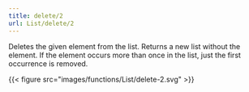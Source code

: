 ```yaml
---
title: delete/2
url: List/delete/2
---
```



Deletes the given element from the list. Returns a new list without the element.
If the element occurs more than once in the list, just the first occurrence is removed.

{{< figure src="images/functions/List/delete-2.svg" >}}

